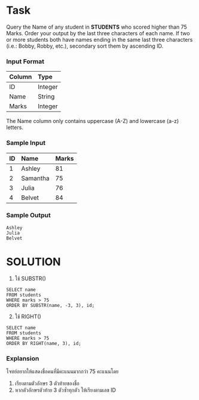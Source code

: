 # Task
Query the Name of any student in **STUDENTS** who scored higher than 75 Marks. Order your output by the last three characters of each name. If two or more students both have names ending in the same last three characters (i.e.: Bobby, Robby, etc.), secondary sort them by ascending ID.

### Input Format

| Column      | Type         |  
| :---------- | :----------- |
| ID          | Integer      |
| Name        | String       |
| Marks       | Integer      |

The Name column only contains uppercase (A-Z) and lowercase (a-z) letters.

### Sample Input

| ID | Name         | Marks |   
| :- | :----------- | :---- |
| 1  | Ashley       | 81    |
| 2  | Samantha     | 75    |
| 3  | Julia        | 76    |
| 4  | Belvet       | 84    |

### Sample Output
```
Ashley
Julia
Belvet
```

# SOLUTION
1. ใช้ SUBSTR()
```
SELECT name
FROM students
WHERE marks > 75
ORDER BY SUBSTR(name, -3, 3), id;
```
2. ใช้ RIGHT()
```
SELECT name
FROM students
WHERE marks > 75
ORDER BY RIGHT(name, 3), id;
```

### Explansion
โจทย์อยากให้แสดงชื่อคนที่มีคะแนนมากกว่า 75 คะแนนโดย
1. เรียงตามตัวอักษร 3 ตัวท้ายของชื่อ
2. หากตัวอักษรตัวท้าย 3 ตัวซ้ำทุกตัว ให้เรียงตามเลข ID